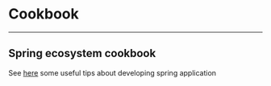 # Cookbook

---

## Spring ecosystem cookbook

See [here](cookbook/spring-ecosystem-cookbook.md) some useful tips about developing spring application
